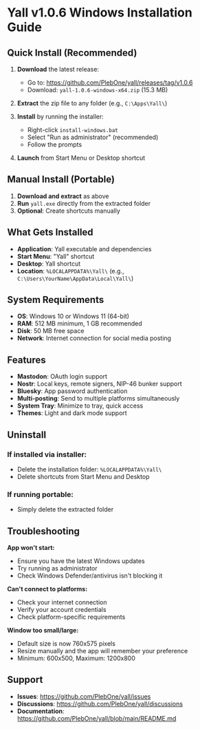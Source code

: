 # Yall v1.0.6 Windows Installation Guide

## Quick Install (Recommended)

1. **Download** the latest release:
   - Go to: https://github.com/PlebOne/yall/releases/tag/v1.0.6
   - Download: `yall-1.0.6-windows-x64.zip` (15.3 MB)

2. **Extract** the zip file to any folder (e.g., `C:\Apps\Yall\`)

3. **Install** by running the installer:
   - Right-click `install-windows.bat` 
   - Select "Run as administrator" (recommended)
   - Follow the prompts

4. **Launch** from Start Menu or Desktop shortcut

## Manual Install (Portable)

1. **Download and extract** as above
2. **Run** `yall.exe` directly from the extracted folder
3. **Optional**: Create shortcuts manually

## What Gets Installed

- **Application**: Yall executable and dependencies
- **Start Menu**: "Yall" shortcut 
- **Desktop**: Yall shortcut
- **Location**: `%LOCALAPPDATA%\Yall\` (e.g., `C:\Users\YourName\AppData\Local\Yall\`)

## System Requirements

- **OS**: Windows 10 or Windows 11 (64-bit)
- **RAM**: 512 MB minimum, 1 GB recommended
- **Disk**: 50 MB free space
- **Network**: Internet connection for social media posting

## Features

- **Mastodon**: OAuth login support
- **Nostr**: Local keys, remote signers, NIP-46 bunker support  
- **Bluesky**: App password authentication
- **Multi-posting**: Send to multiple platforms simultaneously
- **System Tray**: Minimize to tray, quick access
- **Themes**: Light and dark mode support

## Uninstall

### If installed via installer:
- Delete the installation folder: `%LOCALAPPDATA%\Yall\`
- Delete shortcuts from Start Menu and Desktop

### If running portable:
- Simply delete the extracted folder

## Troubleshooting

**App won't start:**
- Ensure you have the latest Windows updates
- Try running as administrator
- Check Windows Defender/antivirus isn't blocking it

**Can't connect to platforms:**
- Check your internet connection
- Verify your account credentials
- Check platform-specific requirements

**Window too small/large:**
- Default size is now 760x575 pixels
- Resize manually and the app will remember your preference
- Minimum: 600x500, Maximum: 1200x800

## Support

- **Issues**: https://github.com/PlebOne/yall/issues
- **Discussions**: https://github.com/PlebOne/yall/discussions
- **Documentation**: https://github.com/PlebOne/yall/blob/main/README.md
